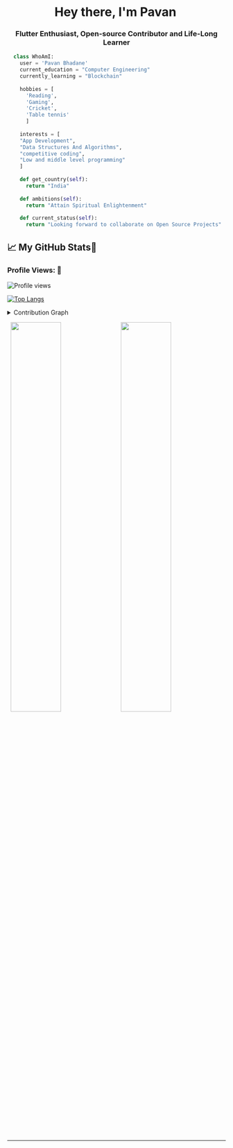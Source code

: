 <h1 align="center">Hey there, I'm Pavan<img src="https://raw.githubusercontent.com/MartinHeinz/MartinHeinz/master/wave.gif" width="5px"></h1>

<h3 align="center">Flutter Enthusiast, Open-source Contributor and Life-Long Learner</h3>


```python
  class WhoAmI:
    user = 'Pavan Bhadane'
    current_education = "Computer Engineering"
    currently_learning = "Blockchain"
    
    hobbies = [ 
      'Reading',
      'Gaming',
      'Cricket',
      'Table tennis'
      ]
      
    interests = [
    "App Development",
    "Data Structures And Algorithms",
    "competitive coding",
    "Low and middle level programming"
    ]
    
    def get_country(self):
      return "India"
      
    def ambitions(self):
      return "Attain Spiritual Enlightenment"
      
    def current_status(self):
      return "Looking forward to collaborate on Open Source Projects"
 ```




  
## &#x1f4c8; My GitHub Stats🎯
 
<h3 align="left">Profile Views: 🧐</h3>
  
![Profile views](https://gpvc.arturio.dev/Pavan49719)

[![Top Langs](https://github-readme-stats.vercel.app/api/top-langs/?username=Pavan49719&theme=chartreuse-dark)](https://github.com/anuraghazra/github-readme-stats)
  
<details><summary>Contribution Graph</summary>
<p align="left">
<img width="90%" src="https://activity-graph.herokuapp.com/graph?username=Pavan49719&theme=chartreuse-dark&no-frame=false" /></p>
</details>

  

<p align="left">
  <img width="48%" src="https://github-readme-stats.vercel.app/api?username=Pavan49719&show_icons=true&theme=chartreuse-dark&count_private=true&include_all_commits=true" /> 
  <img width="48%" src="https://github-readme-streak-stats.herokuapp.com/?user=Pavan49719&theme=chartreuse-dark" />
</p>  


  

-----
